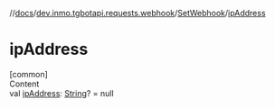 //[docs](../../../index.md)/[dev.inmo.tgbotapi.requests.webhook](../index.md)/[SetWebhook](index.md)/[ipAddress](ip-address.md)



# ipAddress  
[common]  
Content  
val [ipAddress](ip-address.md): [String](https://kotlinlang.org/api/latest/jvm/stdlib/kotlin/-string/index.html)? = null  



